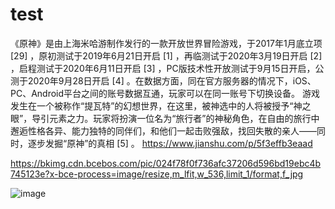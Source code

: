# test

《原神》是由上海米哈游制作发行的一款开放世界冒险游戏，于2017年1月底立项 [29]  ，原初测试于2019年6月21日开启 [1]  ，再临测试于2020年3月19日开启 [2]  ，启程测试于2020年6月11日开启 [3]  ，PC版技术性开放测试于9月15日开启，公测于2020年9月28日开启 [4]  。在数据方面，同在官方服务器的情况下，iOS、PC、Android平台之间的账号数据互通，玩家可以在同一账号下切换设备。
游戏发生在一个被称作“提瓦特”的幻想世界，在这里，被神选中的人将被授予“神之眼”，导引元素之力。玩家将扮演一位名为“旅行者”的神秘角色，在自由的旅行中邂逅性格各异、能力独特的同伴们，和他们一起击败强敌，找回失散的亲人——同时，逐步发掘“原神”的真相 [5]  。
https://www.jianshu.com/p/5f3effb3eaad

https://bkimg.cdn.bcebos.com/pic/024f78f0f736afc37206d596bd19ebc4b745123e?x-bce-process=image/resize,m_lfit,w_536,limit_1/format,f_jpg

![image](https://user-images.githubusercontent.com/95284188/145559615-5e97c883-ce99-4d63-bb91-eb383164bf73.png)
